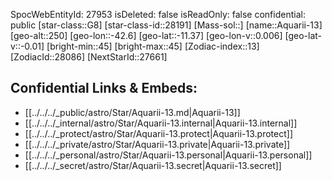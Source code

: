 ﻿---
location: [-11.37,42.6,250]
type: Star
tags:
- astro/Star

---
SpocWebEntityId: 27953
isDeleted: false
isReadOnly: false
confidential: public
[star-class::G8]
[star-class-id::28191]
[Mass-sol::]
[name::Aquarii-13]
[geo-alt::250]
[geo-lon::-42.6]
[geo-lat::-11.37]
[geo-lon-v::0.006]
[geo-lat-v::-0.01]
[bright-min::45]
[bright-max::45]
[Zodiac-index::13]
[ZodiacId::28086]
[NextStarId::27661]



## Confidential Links & Embeds: 
- [[../../../_public/astro/Star/Aquarii-13.md|Aquarii-13]] 
- [[../../../_internal/astro/Star/Aquarii-13.internal|Aquarii-13.internal]] 
- [[../../../_protect/astro/Star/Aquarii-13.protect|Aquarii-13.protect]] 
- [[../../../_private/astro/Star/Aquarii-13.private|Aquarii-13.private]] 
- [[../../../_personal/astro/Star/Aquarii-13.personal|Aquarii-13.personal]] 
- [[../../../_secret/astro/Star/Aquarii-13.secret|Aquarii-13.secret]]

